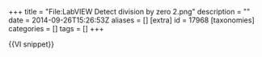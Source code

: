 +++
title = "File:LabVIEW Detect division by zero 2.png"
description = ""
date = 2014-09-26T15:26:53Z
aliases = []
[extra]
id = 17968
[taxonomies]
categories = []
tags = []
+++

{{VI snippet}}
